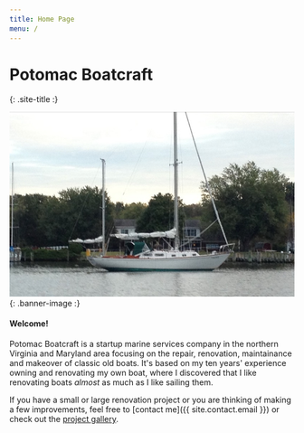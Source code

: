```yaml
---
title: Home Page
menu: /
---
```


# Potomac Boatcraft #
{: .site-title :}

![Cloud 9 in Profile](assets/img/cloud-nine-profile.jpg)
{: .banner-image :}


#### Welcome! ####

Potomac Boatcraft is a startup marine services company
in the northern Virginia and Maryland area
focusing on the repair, renovation, maintainance and makeover of classic
old boats. It's based on my ten years' experience owning and renovating
my own boat, where I discovered that I like renovating boats *almost*
as much as I like sailing them.

If you have a small or large renovation project or you are thinking
of making a few improvements, feel free to [contact me]({{ site.contact.email }})
or check out the [project gallery](gallery.html).

